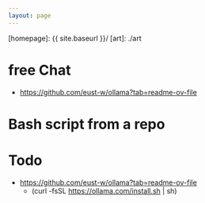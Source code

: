 ```yaml
---
layout: page
---
```


[//]: #(Reference)
[homepage]:   {{ site.baseurl }}/
[art]:        ./art

# free Chat
- https://github.com/eust-w/ollama?tab=readme-ov-file

# Bash script from a repo 
# Todo
- https://github.com/eust-w/ollama?tab=readme-ov-file
  - (curl -fsSL https://ollama.com/install.sh | sh)
